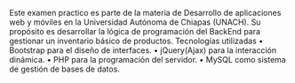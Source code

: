 Este examen practico es parte de la materia de Desarrollo de aplicaciones web y móviles en la Universidad Autónoma de Chiapas (UNACH). Su propósito es desarrollar la lógica de programación del BackEnd para gestionar un inventario básico de productos.
Tecnologías utilizadas
•	Bootstrap para el diseño de interfaces.
•	jQuery(Ajax) para la interacción dinámica.
•	PHP para la programación del servidor.
•	MySQL como sistema de gestión de bases de datos.
